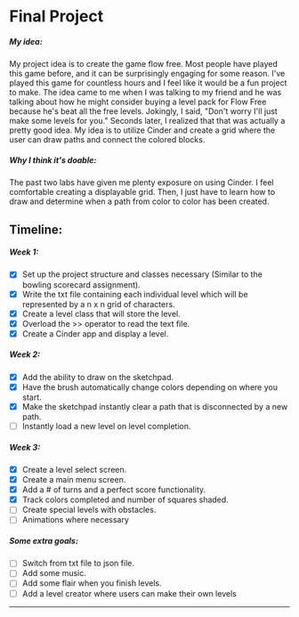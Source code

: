 # Final Project

##### My idea:
My project idea is to create the game flow free. Most people 
have played this game before, and it can be surprisingly engaging 
for some reason. I've played this game for countless hours and I 
feel like it would be a fun project to make. The idea came to me 
when I was talking to my friend and he was talking about how he 
might consider buying a level pack for Flow Free because he's beat 
all the free levels. Jokingly, I said, "Don't worry I'll  just make 
some levels for you." Seconds later, I realized that that was actually 
a pretty good idea. My idea is to utilize Cinder and create a grid
where the user can draw paths and connect the colored blocks.

##### Why I think it's doable:
The past two labs have given me plenty exposure on using Cinder. I feel
comfortable creating a displayable grid. Then, I just have to learn how to
draw and determine when a path from color to color has been created. 

## Timeline: 
##### Week 1:
- [x] Set up the project structure and classes necessary (Similar to the 
bowling scorecard assignment).
- [x] Write the txt file containing each individual level which will be
represented by a n x n grid of characters.
- [x] Create a level class that will store the level.
- [x] Overload the >> operator to read the text file.
- [x] Create a Cinder app and display a level.

##### Week 2:
- [x] Add the ability to draw on the sketchpad.
- [x] Have the brush automatically change colors depending on where you start.
- [x] Make the sketchpad instantly clear a path that is disconnected by
a new path.
- [ ] Instantly load a new level on level completion.

##### Week 3: 
- [x] Create a level select screen.
- [x] Create a main menu screen.
- [x] Add a # of turns and a perfect score functionality.
- [x] Track colors completed and number of squares shaded.
- [ ] Create special levels with obstacles.
- [ ] Animations where necessary

##### Some extra goals:
- [ ] Switch from txt file to json file.
- [ ] Add some music.
- [ ] Add some flair when you finish levels.
- [ ] Add a level creator where users can make their own levels

____